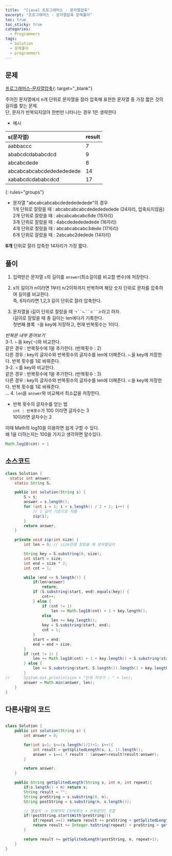 ```yaml
---
title:  "[java] 프로그래머스 - 문자열압축"
excerpt: "프로그래머스 - 문자열압축 문제풀이"
toc: true
toc_sticky: true
categories:
  - Programmers
tags:
  - Solution
  - 문제풀이
  - programmers
---
```

## 문제  
[프로그래머스-문자열압축](https://programmers.co.kr/learn/courses/30/lessons/60057?language=java){: target="_blank"}  

주어진 문자열에서 n개 단위로 문자열을 잘라 압축해 표현한 문자열 중 가장 짧은 것의 길이를 찾는 문제.  
단, 문자가 반복되지않아 한번만 나타나는 경우 1은 생략한다  

* 예시  

|s(문자열) | result |
|:-------------|:---------|
| aabbaccc | 7 |
| ababcdcdababcdcd | 9 |
| abcabcdede | 8 |
| abcabcabcabcdededededede	 | 14|
| xababcdcdababcdcd | 17 |
{: rules="groups"}

* 문자열 "abcabcabcabcdededededede"의 경우  
1개 단위로 잘랐을 때 : abcabcabcabcdededededede (24자리, 압축되지않음)  
2개 단위로 잘랐을 때 : abcabcabcabc6de (15자리)  
3개 단위로 잘랐을 때 : 4abcdededededede (16자리)  
4개 단위로 잘랐을 때 : abcabcabcabc3dede (17자리)  
6개 단위로 잘랐을 때 : 2abcabc2dedede (14자리)


**6개** 단위로 잘라 압축한 14자리가 가장 짧다.


## 풀이  

1. 입력받은 문자열 `s`의 길이를  `answer`(최소길이를 비교할 변수)에 저장한다.  
2. s의 길이가 n이라면 1부터 n/2이하까지 반복하며 해당 숫자 단위로 문자를 압축하여 길이를 비교한다.  
즉, 6자리라면 1,2,3 길이 단위로 잘라 압축한다.  


3. 문자열을 i길이 단위로 잘랐을 때 `ㄱ``ㄴ``ㄷ``ㄹ`라고 하자.  
i길이로 잘랐을 때 총 길이는 len에다가 기록한다.  
첫번째 블록 `ㄱ`을 key에 저장하고, 현재 반복횟수는 1이다.  

*반복문 내부 뜯어보기*  
3-1. `ㄴ`을 key(`ㄱ`)와 비교한다.  
   같은 경우 : 반복횟수에 1을 추가한다. (반복횟수 : 2)  
   다른 경우 : key의 글자수와 반복횟수의 글자수를 len에 더해준다. `ㄴ`을 key에 저장한다. 반복 횟수를 1로 바꿔준다.    
3-2. `ㄷ`를 key와 비교한다.  
   같은 경우 : 반복횟수에 1을 추가한다. (반복횟수 : 3)  
   다른 경우 : key의 글자수와 반복횟수의 글자수를 len에 더해준다. `ㄷ`을 key에 저장한다. 반복 횟수를 1로 바꿔준다.    
...
4. `len`을 `answer`와 비교해서 최소값을 저장한다.  


* 반복 횟수의 글자수를 얻는 법   
`cnt : 반복횟수`가 100 이라면 글자수는 3  
10이라면 글자수는 2

이때 Math의 log10을 이용하면 쉽게 구할 수 있다.  
왜 1을 더하는지는 100을 가지고 생각하면 알수있다.  
```java
Math.log10(cnt) + 1 
```


## 소스코드  

```java
class Solution {
  static int answer;
	static String S;

	public int solution(String s) {
		S = s;
		answer = s.length();
		for (int i = 1; i < s.length() / 2 + 1; i++) {
			// i 길이 기준으로 자름
			zip(i);
		}
		return answer;
	}

	private void zip(int size) {
		int len = 0; // size만큼 잘랐을 때 문자열길이

		String key = S.substring(0, size);
		int start = size;
		int end = size * 2;
		int cnt = 1;

		while (end <= S.length()) {
			if(len>answer)
				return;
			if (S.substring(start, end).equals(key)) {
				cnt++;
			} else {
				if (cnt != 1)
					len += Math.log10(cnt) + 1 + key.length();
				else
					len += key.length();
				key = S.substring(start, end);
				cnt = 1;
			}
			start = end;
			end = end + size;
		}
		if (cnt != 1) {
			len += Math.log10(cnt) + 1 + key.length() + S.substring(start, S.length()).length();
		} else {
			len += S.substring(start, S.length()).length() + key.length();
		}
//		System.out.println(size + "단위 자르기 : " + len);
		answer = Math.min(answer, len);
	}
}
```

## 다른사람의 코드  
```java

class Solution {
    public int solution(String s) {
        int answer = 0;

        for(int i=1; i<=(s.length()/2)+1; i++){
            int result = getSplitedLength(s, i, 1).length();
            answer = i==1 ? result : (answer>result?result:answer);
        }

        return answer;
    }

    public String getSplitedLength(String s, int n, int repeat){
        if(s.length() < n) return s;
        String result = "";
        String preString = s.substring(0, n);
        String postString = s.substring(n, s.length());

        // 불일치 -> 현재까지 [반복횟수 + 반복문자] 조합
        if(!postString.startsWith(preString)){
            if(repeat ==1) return result += preString + getSplitedLength(postString, n, 1);
            return result += Integer.toString(repeat) + preString + getSplitedLength(postString, n, 1);
        }

        return result += getSplitedLength(postString, n, repeat+1);
    }
}
```